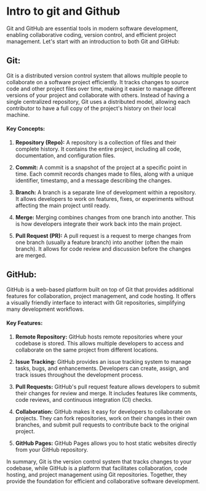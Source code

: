 # Intro to git and Github

Git and GitHub are essential tools in modern software development, enabling collaborative coding, version control, and efficient project management. Let's start with an introduction to both Git and GitHub:

## **Git:**
Git is a distributed version control system that allows multiple people to collaborate on a software project efficiently. It tracks changes to source code and other project files over time, making it easier to manage different versions of your project and collaborate with others. Instead of having a single centralized repository, Git uses a distributed model, allowing each contributor to have a full copy of the project's history on their local machine.

#### Key Concepts:
1. **Repository (Repo):** A repository is a collection of files and their complete history. It contains the entire project, including all code, documentation, and configuration files.

2. **Commit:** A commit is a snapshot of the project at a specific point in time. Each commit records changes made to files, along with a unique identifier, timestamp, and a message describing the changes.

3. **Branch:** A branch is a separate line of development within a repository. It allows developers to work on features, fixes, or experiments without affecting the main project until ready.

4. **Merge:** Merging combines changes from one branch into another. This is how developers integrate their work back into the main project.

5. **Pull Request (PR):** A pull request is a request to merge changes from one branch (usually a feature branch) into another (often the main branch). It allows for code review and discussion before the changes are merged.

## **GitHub:**
GitHub is a web-based platform built on top of Git that provides additional features for collaboration, project management, and code hosting. It offers a visually friendly interface to interact with Git repositories, simplifying many development workflows.

#### Key Features:
1. **Remote Repository:** GitHub hosts remote repositories where your codebase is stored. This allows multiple developers to access and collaborate on the same project from different locations.

2. **Issue Tracking:** GitHub provides an issue tracking system to manage tasks, bugs, and enhancements. Developers can create, assign, and track issues throughout the development process.

3. **Pull Requests:** GitHub's pull request feature allows developers to submit their changes for review and merge. It includes features like comments, code reviews, and continuous integration (CI) checks.

4. **Collaboration:** GitHub makes it easy for developers to collaborate on projects. They can fork repositories, work on their changes in their own branches, and submit pull requests to contribute back to the original project.

5. **GitHub Pages:** GitHub Pages allows you to host static websites directly from your GitHub repository.

In summary, Git is the version control system that tracks changes to your codebase, while GitHub is a platform that facilitates collaboration, code hosting, and project management using Git repositories. Together, they provide the foundation for efficient and collaborative software development.
